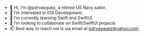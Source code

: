- 👋 Hi, I’m @pdrvasquez, a retired US Navy sailor.
- 👀 I’m interested in iOS Development.
- 🌱 I’m currently learning Swift and SwiftUI.
- 💞️ I’m looking to collaborate on Swift/SwiftUI projects.
- 📫 Best way to reach me is via email at pdrvasquez@yahoo.com

<!---
pdrvasquez/pdrvasquez is a ✨ special ✨ repository because its `README.md` (this file) appears on your GitHub profile.
You can click the Preview link to take a look at your changes.
--->
